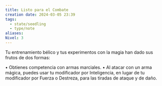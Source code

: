 ```yaml
---
title: Listo para el Combate
creation date: 2024-03-05 23:39
tags:
  - state/seedling
  - type/note
aliases: 
Nivel: 3
---
```

Tu entrenamiento bélico y tus experimentos con la magia han dado sus frutos de dos formas:

• Obtienes competencia con armas marciales.
• Al atacar con un arma mágica, puedes usar tu modificador por Inteligencia, en lugar de tu modificador por Fuerza o Destreza, para las tiradas de ataque y de daño.
